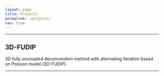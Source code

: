 ```yaml
---
layout: page
title: Projects
permalink: /projects/
nav: true
---
```


---
## 3D-FUDIP
3D fully uncoupled deconvolution method with alternating iteration based on Poisson model (3D-FUDIP).

---